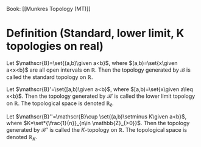 Book: [[Munkres Topology (MT)]]
# Definition (Standard, lower limit, K topologies on real)
Let $\mathscr{B}=\set{(a,b)\given a<b}$, where $(a,b)=\set{x\given a<x<b}$ are all open intervals on $\mathbb{R}$.
Then the topology generated by $\mathscr{B}$ is called the standard topology on $\mathbb{R}$.

Let $\mathscr{B}'=\set{[a,b)\given a<b}$, where $[a,b)=\set{x\given a\leq x<b}$.
Then the topology generated by $\mathscr{B}'$ is called the lower limit topology on $\mathbb{R}$.
The topological space is denoted $\mathbb{R}_{\ell}$.

Let $\mathscr{B}''=\mathscr{B}\cup \set{(a,b)\setminus K\given a<b}$, where $K=\set*{\frac{1}{n}}_{n\in \mathbb{Z}_{>0}}$.
Then the topology generated by $\mathscr{B}''$ is called the $K$-topology on $\mathbb{R}$.
The topological space is denoted $\mathbb{R}_{K}$.